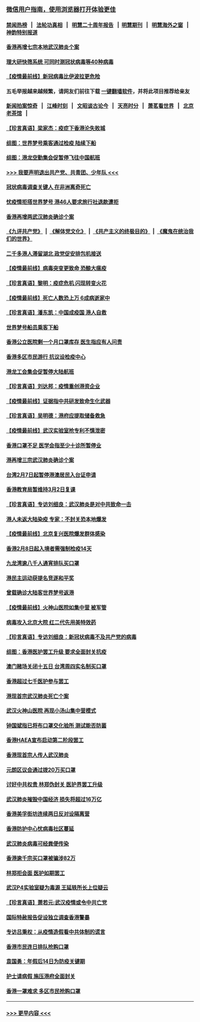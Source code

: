 ### [微信用户指南，使用浏览器打开体验更佳](https://github.com/gfw-breaker/banned-news1/blob/master/indexes/wechat-guide.md?t=0)
#### [禁闻热榜](热点新闻.md?t=0)  &nbsp;&nbsp;|&nbsp;&nbsp; [法轮功真相](https://github.com/gfw-breaker/truth/blob/master/README.md?t=0) &nbsp;&nbsp;|&nbsp;&nbsp; [明慧二十周年报告](https://github.com/gfw-breaker/mh-reports/blob/master/README.md?t=0) &nbsp;&nbsp;|&nbsp;&nbsp;[明慧期刊](https://github.com/gfw-breaker/mh-qikan) &nbsp;&nbsp;|&nbsp;&nbsp; [明慧海外之窗](https://github.com/gfw-breaker/mh-news/blob/master/README.md?t=0) &nbsp;&nbsp;|&nbsp;&nbsp; [神韵特别报道](https://github.com/gfw-breaker/mh-news/blob/master/shenyun.md?t=0)
#### [香港再增七宗本地武汉肺炎个案](../pages/nsc415/n11862405.md?t=02122033) 
#### [理大研快筛系统 可同时测冠状病毒等40种病毒](../pages/nsc415/n11862376.md?t=02122033) 
#### [【疫情最前线】新冠病毒比伊波拉更危险](../pages/nsc415/n11862199.md?t=02122033) 
#### 五毛举报越来越频繁，请网友们前往下载 [一键翻墙软件](https://github.com/gfw-breaker/ssr-accounts)，并将此项目推荐给亲友
#### [新闻拍案惊奇](https://github.com/gfw-breaker/banned-news1/blob/master/pages/link4.md) &nbsp;&nbsp;|&nbsp;&nbsp; [江峰时刻](https://github.com/gfw-breaker/banned-news1/blob/master/pages/link4.md) &nbsp;&nbsp;|&nbsp;&nbsp; [文昭谈古论今](https://github.com/gfw-breaker/banned-news1/blob/master/pages/link4.md) &nbsp;&nbsp;|&nbsp;&nbsp; [天亮时分](https://github.com/gfw-breaker/banned-news1/blob/master/pages/link4.md) &nbsp;&nbsp;|&nbsp;&nbsp; [萧茗看世界](https://github.com/gfw-breaker/banned-news1/blob/master/pages/link4.md) &nbsp;&nbsp;|&nbsp;&nbsp; [北京老茶馆](https://github.com/gfw-breaker/banned-news1/blob/master/pages/link4.md) &nbsp;&nbsp;|&nbsp;&nbsp; 
#### [【珍言真语】梁家杰：疫症下香港沦失败城](../pages/nsc415/n11861588.md?t=02122033) 
#### [组图：世界梦号乘客通过检疫 陆续下船](../pages/nsc415/n11858302.md?t=02122033) 
#### [组图：港龙空勤集会促暂停飞往中国航班](../pages/nsc415/n11858190.md?t=02122033) 
#### [>>> 我要声明退出共产党、共青团、少年队 <<<](https://github.com/begood0513/goodnews/blob/master/quit/letter.md) 
#### [冠状病毒调查关键人 在非洲离奇死亡](../pages/nsc415/n11859798.md?t=02122033) 
#### [忧疫情拒搭世界梦号 港46人要求旅行社退款遭拒](../pages/nsc415/n11859849.md?t=02122033) 
#### [香港再增两武汉肺炎确诊个案](../pages/nsc415/n11859833.md?t=02122033) 
#### [《九评共产党》](https://github.com/begood0513/9ping.md/blob/master/README.md) &nbsp;|&nbsp; [《解体党文化》](../../../../jtdwh.md/blob/master/README.md)  &nbsp;|&nbsp; [《共产主义的终极目的》](../../../../gczydzjmd.md/blob/master/README.md) &nbsp;|&nbsp; [《魔鬼在统治我们的世界》](../../../../mgztzwmdsj.md/blob/master/README.md) 
#### [二千多港人滞留湖北 政党促安排包机接送](../pages/nsc415/n11859831.md?t=02122033) 
#### [【疫情最前线】病毒突变更致命 恐酿大瘟疫](../pages/nsc415/n11859604.md?t=02122033) 
#### [【珍言真语】黎明：疫症危机 闪现转变火花](../pages/nsc415/n11859199.md?t=02122033) 
#### [【疫情最前线】死亡人数恐上万 6成病逝家中](../pages/nsc415/n11856687.md?t=02122033) 
#### [【珍言真语】潘东凯：中国成疫国 港人自救](../pages/nsc415/n11856962.md?t=02122033) 
#### [世界梦号船员乘客下船](../pages/nsc415/n11856883.md?t=02122033) 
#### [香港公立医院剩一个月口罩库存 医生指应有人问责](../pages/nsc415/n11856875.md?t=02122033) 
#### [香港多区市民游行 抗议设检疫中心](../pages/nsc415/n11856866.md?t=02122033) 
#### [港龙工会集会促暂停大陆航班](../pages/nsc415/n11856840.md?t=02122033) 
#### [【珍言真语】刘达邦：疫情重创港资企业](../pages/nsc415/n11854274.md?t=02122033) 
#### [【疫情最前线】证据指中共研发致命生化武器](../pages/nsc415/n11853087.md?t=02122033) 
#### [【珍言真语】吴明德：港府应提取储备救急](../pages/nsc415/n11852734.md?t=02122033) 
#### [【疫情最前线】武汉实验室抢专利不慎泄密](../pages/nsc415/n11850310.md?t=02122033) 
#### [香港口罩不足 医学会指至少十诊所暂停业](../pages/nsc415/n11850301.md?t=02122033) 
#### [港再增三宗武汉肺炎确诊个案](../pages/nsc415/n11850328.md?t=02122033) 
#### [台湾2月7日起暂停港澳居民入台证申请](../pages/nsc415/n11850304.md?t=02122033) 
#### [香港教育局暂维持3月2日复课](../pages/nsc415/n11850260.md?t=02122033) 
#### [【珍言真语】专访刘细良：武汉肺炎是对中共致命一击](../pages/nsc415/n11849934.md?t=02122033) 
#### [港人未返大陆染疫 专家：不封关恐本地爆发](../pages/nsc415/n11848021.md?t=02122033) 
#### [【疫情最前线】北京复兴医院爆发群体感染](../pages/nsc415/n11847626.md?t=02122033) 
#### [香港2月8日起入境者需强制检疫14天](../pages/nsc415/n11847658.md?t=02122033) 
#### [九龙湾逾八千人通宵排队买口罩](../pages/nsc415/n11847647.md?t=02122033) 
#### [港民主运动获提名竞逐和平奖](../pages/nsc415/n11847633.md?t=02122033) 
#### [曾载确诊大陆客世界梦号返港](../pages/nsc415/n11847608.md?t=02122033) 
#### [【疫情最前线】火神山医院如集中营 被军管](../pages/nsc415/n11847524.md?t=02122033) 
#### [病毒攻入北京大院 红二代先用美特效药](../pages/nsc415/n11847427.md?t=02122033) 
#### [【珍言真语】专访刘细良：新冠状病毒不及共产党的病毒](../pages/nsc415/n11847164.md?t=02122033) 
#### [组图：香港医护罢工升级 要求全面封关抗疫](../pages/nsc415/n11844107.md?t=02122033) 
#### [澳门赌场关闭十五日 台湾周四实名制买口罩](../pages/nsc415/n11845083.md?t=02122033) 
#### [香港超过七千医护参与罢工](../pages/nsc415/n11845051.md?t=02122033) 
#### [港现首宗武汉肺炎死亡个案](../pages/nsc415/n11844998.md?t=02122033) 
#### [武汉火神山医院 再现小汤山集中营模式](../pages/nsc415/n11844763.md?t=02122033) 
#### [钟国斌指已将布口罩交化验所 测试能否防菌](../pages/nsc415/n11842783.md?t=02122033) 
#### [香港HAEA宣布启动第二阶段罢工](../pages/nsc415/n11842723.md?t=02122033) 
#### [香港现首宗人传人武汉肺炎](../pages/nsc415/n11842766.md?t=02122033) 
#### [元朗区议会通过拨20万买口罩](../pages/nsc415/n11842754.md?t=02122033) 
#### [讨好中共权贵 林郑伪封关 医护界罢工升级](../pages/nsc415/n11842359.md?t=02122033) 
#### [武汉肺炎摧毁中国经济 损失将超过16万亿](../pages/nsc415/n11839723.md?t=02122033) 
#### [香港美孚街坊连续两日反对设隔离营](../pages/nsc415/n11839962.md?t=02122033) 
#### [香港防护中心忧病毒社区蔓延](../pages/nsc415/n11839933.md?t=02122033) 
#### [武汉肺炎病毒可经粪便传染](../pages/nsc415/n11839939.md?t=02122033) 
#### [香港逾千宗买口罩被骗涉82万](../pages/nsc415/n11839914.md?t=02122033) 
#### [林郑拒会面 医护如期罢工](../pages/nsc415/n11839892.md?t=02122033) 
#### [武汉P4实验室疑为毒源 王延轶所长上位疑云](../pages/nsc415/n11835543.md?t=02122033) 
#### [【珍言真语】萧若元:武汉疫情或令中共亡党](../pages/nsc415/n11829394.md?t=02122033) 
#### [国际特赦报告促设独立调查香港警暴](../pages/nsc415/n11833845.md?t=02122033) 
#### [专访吕秉权：从疫情造假看中共体制的谎言](../pages/nsc415/n11833813.md?t=02122033) 
#### [香港市民连日排队抢购口罩](../pages/nsc415/n11833794.md?t=02122033) 
#### [袁国勇：年假后14日为防疫关键期](../pages/nsc415/n11831088.md?t=02122033) 
#### [护士请病假 施压港府全面封关](../pages/nsc415/n11831030.md?t=02122033) 
#### [香港一罩难求 多区市民抢购口罩](../pages/nsc415/n11831002.md?t=02122033) 

----
#### [ >>> 更早内容 <<< ](../indexes/nsc415-earlier.md)
